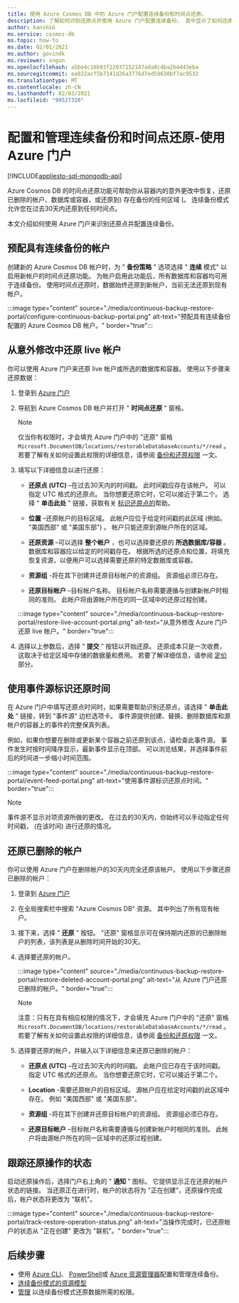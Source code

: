 ```yaml
---
title: 使用 Azure Cosmos DB 中的 Azure 门户配置连续备份和时间点还原。
description: 了解如何识别还原点并使用 Azure 门户配置连续备份。 其中显示了如何还原实时和已删除的帐户。
author: kanshiG
ms.service: cosmos-db
ms.topic: how-to
ms.date: 02/01/2021
ms.author: govindk
ms.reviewer: sngun
ms.openlocfilehash: a5be4c16b93f22037152147ada8c4ba2b4443eba
ms.sourcegitcommit: ea822acf5b7141d26a3776d7ed59630bf7ac9532
ms.translationtype: MT
ms.contentlocale: zh-CN
ms.lasthandoff: 02/03/2021
ms.locfileid: "99527310"
---
```

# <a name="configure-and-manage-continuous-backup-and-point-in-time-restore---using-azure-portal"></a>配置和管理连续备份和时间点还原-使用 Azure 门户
[!INCLUDE[appliesto-sql-mongodb-api](includes/appliesto-sql-mongodb-api.md)]

Azure Cosmos DB 的时间点还原功能可帮助你从容器内的意外更改中恢复，还原已删除的帐户、数据库或容器，或还原到) 存在备份的任何区域 (。 连续备份模式允许您在过去30天内还原到任何时间点。

本文介绍如何使用 Azure 门户来识别还原点并配置连续备份。

## <a name="provision-an-account-with-continuous-backup"></a><a id="provision"></a>预配具有连续备份的帐户

创建新的 Azure Cosmos DB 帐户时，为 " **备份策略** " 选项选择 " **连续** 模式" 以启用新帐户的时间点还原功能。 为帐户启用此功能后，所有数据库和容器均可用于连续备份。 使用时间点还原时，数据始终还原到新帐户，当前无法还原到现有帐户。

:::image type="content" source="./media/continuous-backup-restore-portal/configure-continuous-backup-portal.png" alt-text="预配具有连续备份配置的 Azure Cosmos DB 帐户。" border="true":::

## <a name="restore-a-live-account-from-accidental-modification"></a><a id="restore-live-account"></a>从意外修改中还原 live 帐户

你可以使用 Azure 门户来还原 live 帐户或所选的数据库和容器。 使用以下步骤来还原数据：

1. 登录到 [Azure 门户](https://portal.azure.com/)
1. 导航到 Azure Cosmos DB 帐户并打开 " **时间点还原** " 窗格。

   > [!NOTE]
   > 仅当你有权限时，才会填充 Azure 门户中的 "还原" 窗格 `Microsoft.DocumentDB/locations/restorableDatabaseAccounts/*/read` 。 若要了解有关如何设置此权限的详细信息，请参阅 [备份和还原权限](continuous-backup-restore-permissions.md) 一文。

1. 填写以下详细信息以进行还原：

   * **还原点 (UTC)** –在过去30天内的时间戳。 此时间戳应存在该帐户。 可以指定 UTC 格式的还原点。 当你想要还原它时，它可以接近于第二个。 选择 " **单击此处** " 链接，获取有关 [标识还原点的](#event-feed)帮助。

   * **位置** –还原帐户的目标区域。 此帐户应位于给定时间戳的此区域 (例如。 "美国西部" 或 "美国东部") 。 帐户只能还原到源帐户所在的区域。

   * **还原资源** –可以选择 **整个帐户** ，也可以选择要还原的 **所选数据库/容器** 。 数据库和容器应以给定的时间戳存在。 根据所选的还原点和位置，将填充恢复资源，以便用户可以选择需要还原的特定数据库或容器。

   * **资源组** -将在其下创建并还原目标帐户的资源组。 资源组必须已存在。

   * **还原目标帐户** –目标帐户名称。 目标帐户名称需要遵循与创建新帐户时相同的准则。 此帐户将由源帐户所在的同一区域中的还原过程创建。
 
   :::image type="content" source="./media/continuous-backup-restore-portal/restore-live-account-portal.png" alt-text="从意外修改 Azure 门户还原 live 帐户。" border="true":::

1. 选择以上参数后，选择 " **提交** " 按钮以开始还原。 还原成本只是一次收费，这取决于给定区域中存储的数据量和费用。 若要了解详细信息，请参阅 [定价](continuous-backup-restore-introduction.md#continuous-backup-pricing) 部分。

## <a name="use-event-feed-to-identify-the-restore-time"></a><a id="event-feed"></a>使用事件源标识还原时间

在 Azure 门户中填写还原点时间时，如果需要帮助识别还原点，请选择 " **单击此处** " 链接，转到 "事件源" 边栏选项卡。 事件源提供创建、替换、删除数据库和源帐户的容器上的事件的完整保真列表。 

例如，如果你想要在删除或更新某个容器之前还原到该点，请检查此事件源。 事件发生时按时间降序显示，最新事件显示在顶部。 可以浏览结果，并选择事件前后的时间进一步缩小时间范围。

:::image type="content" source="./media/continuous-backup-restore-portal/event-feed-portal.png" alt-text="使用事件源标识还原点时间。" border="true":::

> [!NOTE]
> 事件源不显示对项资源所做的更改。 在过去的30天内，你始终可以手动指定任何时间戳， (在该时间) 进行还原的情况。

## <a name="restore-a-deleted-account"></a><a id="restore-deleted-account"></a>还原已删除的帐户

你可以使用 Azure 门户在删除帐户的30天内完全还原该帐户。 使用以下步骤还原已删除的帐户：

1. 登录到 [Azure 门户](https://portal.azure.com/)
1. 在全局搜索栏中搜索 "Azure Cosmos DB" 资源。 其中列出了所有现有帐户。
1. 接下来，选择 " **还原** " 按钮。 "还原" 窗格显示可在保持期内还原的已删除帐户的列表，该列表是从删除时间开始的30天。
1. 选择要还原的帐户。

   :::image type="content" source="./media/continuous-backup-restore-portal/restore-deleted-account-portal.png" alt-text="从 Azure 门户还原已删除的帐户。" border="true":::

   > [!NOTE]
   > 注意：只有在具有相应权限的情况下，才会填充 Azure 门户中的 "还原" 窗格 `Microsoft.DocumentDB/locations/restorableDatabaseAccounts/*/read` 。 若要了解有关如何设置此权限的详细信息，请参阅 [备份和还原权限](continuous-backup-restore-permissions.md) 一文。

1. 选择要还原的帐户，并输入以下详细信息来还原已删除的帐户：

   * **还原点 (UTC)** –在过去30天内的时间戳。 此帐户应已存在于该时间戳。 指定 UTC 格式的还原点。 当你想要还原它时，它可以接近于第二个。

   * **Location** -需要还原帐户的目标区域。 源帐户应在给定时间戳的此区域中存在。 例如 "美国西部" 或 "美国东部"。  

   * **资源组** -将在其下创建并还原目标帐户的资源组。 资源组必须已存在。

   * **还原目标帐户** –目标帐户名称需要遵循与创建新帐户时相同的准则。 此帐户将由源帐户所在的同一区域中的还原过程创建。

## <a name="track-the-status-of-restore-operation"></a><a id="track-restore-status"></a>跟踪还原操作的状态

启动还原操作后，选择门户右上角的 " **通知** " 图标。 它提供显示正在还原的帐户状态的链接。 当还原正在进行时，帐户的状态将为 "正在创建"，还原操作完成后，帐户状态将更改为 "联机"。

:::image type="content" source="./media/continuous-backup-restore-portal/track-restore-operation-status.png" alt-text="当操作完成时，已还原帐户的状态从 &quot;正在创建&quot; 更改为 &quot;联机&quot;。" border="true":::

## <a name="next-steps"></a>后续步骤

* 使用 [Azure CLI](continuous-backup-restore-command-line.md)、 [PowerShell](continuous-backup-restore-powershell.md)或 [Azure 资源管理器](continuous-backup-restore-template.md)配置和管理连续备份。
* [连续备份模式的资源模型](continuous-backup-restore-resource-model.md)
* [管理](continuous-backup-restore-permissions.md) 以连续备份模式还原数据所需的权限。
